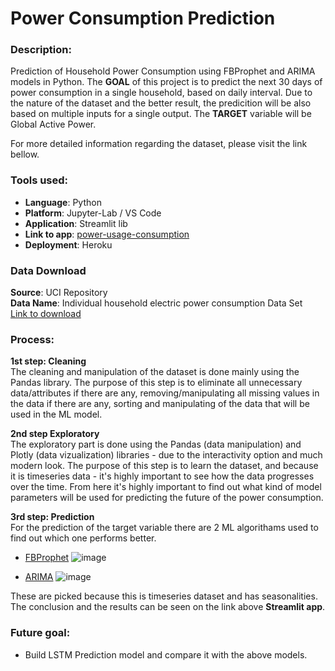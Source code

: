 # Power Consumption Prediction

### Description:
Prediction of Household Power Consumption using FBProphet and ARIMA models in Python.
The **GOAL** of this project is to predict the next 30 days of power consumption in a single household, based on daily interval.
Due to the nature of the dataset and the better result, the predicition will be also based on multiple inputs for a single output.
The **TARGET** variable will be Global Active Power.

For more detailed information regarding the dataset, please visit the link bellow.

### Tools used:
- **Language**: Python
- **Platform**: Jupyter-Lab / VS Code
- **Application**: Streamlit lib
- **Link to app**: [power-usage-consumption]()
- **Deployment**: Heroku

### Data Download
**Source**: UCI Repository<br>
**Data Name**: Individual household electric power consumption Data Set<br>
[Link to download](https://archive.ics.uci.edu/ml/datasets/individual+household+electric+power+consumption)

### Process:
**1st step: Cleaning**<br>
The cleaning and manipulation of the dataset is done mainly using the Pandas library.
The purpose of this step is to eliminate all unnecessary data/attributes if there are any,
removing/manipulating all missing values in the data if there are any, 
sorting and manipulating of the data that will be used in the ML model.

**2nd step Exploratory**<br>
The exploratory part is done using the Pandas (data manipulation) and Plotly (data vizualization) libraries - due to the interactivity option and much modern look.
The purpose of this step is to learn the dataset, and because it is timeseries data - it's highly important to see how the data progresses over the time.
From here it's highly important to find out what kind of model parameters will be used for predicting the future of the power consumption.

**3rd step: Prediction**<br>
For the prediction of the target variable there are 2 ML algorithams used to find out which one performs better.
- [FBProphet](https://github.com/Miniteck/power_consumption/blob/main/workbooks/FBProphet_model.ipynb)
![image](https://user-images.githubusercontent.com/59763166/123873716-388b1600-d937-11eb-9ac0-f65a07dfc1a9.png)

- [ARIMA](https://github.com/Miniteck/power_consumption/blob/main/workbooks/ARIMA_model.ipynb)
![image](https://user-images.githubusercontent.com/59763166/123873741-45a80500-d937-11eb-984b-0d1048b5eb68.png)

These are picked because this is timeseries dataset and has seasonalities.
The conclusion and the results can be seen on the link above **Streamlit app**.

### Future goal:
- Build LSTM Prediction model and compare it with the above models.
